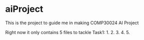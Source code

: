 # aiProject
This is the project to guide me in making COMP30024 AI Project

Right now it only contains 5 files to tackle Task1:
1.
2.
3.
4.
5.
